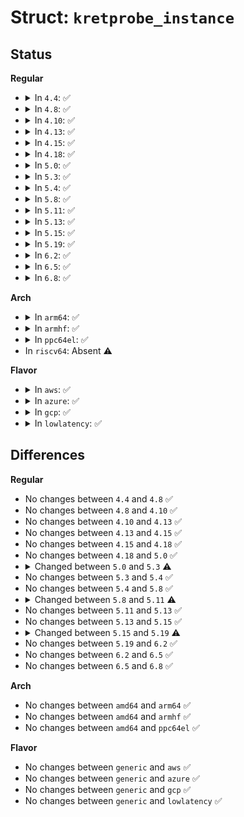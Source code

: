 # Struct: <code>kretprobe_instance</code>

## Status
<b>Regular</b>
<ul>
<li>
<details>
<summary>In <code>4.4</code>: ✅</summary>

```c
struct kretprobe_instance {
    struct hlist_node hlist;
    struct kretprobe *rp;
    kprobe_opcode_t *ret_addr;
    struct task_struct *task;
    char data[0];
};
```
</details>
</li>
<li>
<details>
<summary>In <code>4.8</code>: ✅</summary>

```c
struct kretprobe_instance {
    struct hlist_node hlist;
    struct kretprobe *rp;
    kprobe_opcode_t *ret_addr;
    struct task_struct *task;
    char data[0];
};
```
</details>
</li>
<li>
<details>
<summary>In <code>4.10</code>: ✅</summary>

```c
struct kretprobe_instance {
    struct hlist_node hlist;
    struct kretprobe *rp;
    kprobe_opcode_t *ret_addr;
    struct task_struct *task;
    char data[0];
};
```
</details>
</li>
<li>
<details>
<summary>In <code>4.13</code>: ✅</summary>

```c
struct kretprobe_instance {
    struct hlist_node hlist;
    struct kretprobe *rp;
    kprobe_opcode_t *ret_addr;
    struct task_struct *task;
    char data[0];
};
```
</details>
</li>
<li>
<details>
<summary>In <code>4.15</code>: ✅</summary>

```c
struct kretprobe_instance {
    struct hlist_node hlist;
    struct kretprobe *rp;
    kprobe_opcode_t *ret_addr;
    struct task_struct *task;
    char data[0];
};
```
</details>
</li>
<li>
<details>
<summary>In <code>4.18</code>: ✅</summary>

```c
struct kretprobe_instance {
    struct hlist_node hlist;
    struct kretprobe *rp;
    kprobe_opcode_t *ret_addr;
    struct task_struct *task;
    char data[0];
};
```
</details>
</li>
<li>
<details>
<summary>In <code>5.0</code>: ✅</summary>

```c
struct kretprobe_instance {
    struct hlist_node hlist;
    struct kretprobe *rp;
    kprobe_opcode_t *ret_addr;
    struct task_struct *task;
    char data[0];
};
```
</details>
</li>
<li>
<details>
<summary>In <code>5.3</code>: ✅</summary>

```c
struct kretprobe_instance {
    struct hlist_node hlist;
    struct kretprobe *rp;
    kprobe_opcode_t *ret_addr;
    struct task_struct *task;
    void *fp;
    char data[0];
};
```
</details>
</li>
<li>
<details>
<summary>In <code>5.4</code>: ✅</summary>

```c
struct kretprobe_instance {
    struct hlist_node hlist;
    struct kretprobe *rp;
    kprobe_opcode_t *ret_addr;
    struct task_struct *task;
    void *fp;
    char data[0];
};
```
</details>
</li>
<li>
<details>
<summary>In <code>5.8</code>: ✅</summary>

```c
struct kretprobe_instance {
    struct hlist_node hlist;
    struct kretprobe *rp;
    kprobe_opcode_t *ret_addr;
    struct task_struct *task;
    void *fp;
    char data[0];
};
```
</details>
</li>
<li>
<details>
<summary>In <code>5.11</code>: ✅</summary>

```c
struct kretprobe_instance {
    struct freelist_node freelist;
    struct callback_head rcu;
    struct llist_node llist;
    struct kretprobe_holder *rph;
    kprobe_opcode_t *ret_addr;
    void *fp;
    char data[0];
};
```
</details>
</li>
<li>
<details>
<summary>In <code>5.13</code>: ✅</summary>

```c
struct kretprobe_instance {
    struct freelist_node freelist;
    struct callback_head rcu;
    struct llist_node llist;
    struct kretprobe_holder *rph;
    kprobe_opcode_t *ret_addr;
    void *fp;
    char data[0];
};
```
</details>
</li>
<li>
<details>
<summary>In <code>5.15</code>: ✅</summary>

```c
struct kretprobe_instance {
    struct freelist_node freelist;
    struct callback_head rcu;
    struct llist_node llist;
    struct kretprobe_holder *rph;
    kprobe_opcode_t *ret_addr;
    void *fp;
    char data[0];
};
```
</details>
</li>
<li>
<details>
<summary>In <code>5.19</code>: ✅</summary>

```c
struct kretprobe_instance {
    struct rethook_node node;
    char data[0];
};
```
</details>
</li>
<li>
<details>
<summary>In <code>6.2</code>: ✅</summary>

```c
struct kretprobe_instance {
    struct rethook_node node;
    char data[0];
};
```
</details>
</li>
<li>
<details>
<summary>In <code>6.5</code>: ✅</summary>

```c
struct kretprobe_instance {
    struct rethook_node node;
    char data[0];
};
```
</details>
</li>
<li>
<details>
<summary>In <code>6.8</code>: ✅</summary>

```c
struct kretprobe_instance {
    struct rethook_node node;
    char data[0];
};
```
</details>
</li>
</ul>
<b>Arch</b>
<ul>
<li>
<details>
<summary>In <code>arm64</code>: ✅</summary>

```c
struct kretprobe_instance {
    struct hlist_node hlist;
    struct kretprobe *rp;
    kprobe_opcode_t *ret_addr;
    struct task_struct *task;
    void *fp;
    char data[0];
};
```
</details>
</li>
<li>
<details>
<summary>In <code>armhf</code>: ✅</summary>

```c
struct kretprobe_instance {
    struct hlist_node hlist;
    struct kretprobe *rp;
    kprobe_opcode_t *ret_addr;
    struct task_struct *task;
    void *fp;
    char data[0];
};
```
</details>
</li>
<li>
<details>
<summary>In <code>ppc64el</code>: ✅</summary>

```c
struct kretprobe_instance {
    struct hlist_node hlist;
    struct kretprobe *rp;
    kprobe_opcode_t *ret_addr;
    struct task_struct *task;
    void *fp;
    char data[0];
};
```
</details>
</li>
<li>
In <code>riscv64</code>: Absent ⚠️
</li>
</ul>
<b>Flavor</b>
<ul>
<li>
<details>
<summary>In <code>aws</code>: ✅</summary>

```c
struct kretprobe_instance {
    struct hlist_node hlist;
    struct kretprobe *rp;
    kprobe_opcode_t *ret_addr;
    struct task_struct *task;
    void *fp;
    char data[0];
};
```
</details>
</li>
<li>
<details>
<summary>In <code>azure</code>: ✅</summary>

```c
struct kretprobe_instance {
    struct hlist_node hlist;
    struct kretprobe *rp;
    kprobe_opcode_t *ret_addr;
    struct task_struct *task;
    void *fp;
    char data[0];
};
```
</details>
</li>
<li>
<details>
<summary>In <code>gcp</code>: ✅</summary>

```c
struct kretprobe_instance {
    struct hlist_node hlist;
    struct kretprobe *rp;
    kprobe_opcode_t *ret_addr;
    struct task_struct *task;
    void *fp;
    char data[0];
};
```
</details>
</li>
<li>
<details>
<summary>In <code>lowlatency</code>: ✅</summary>

```c
struct kretprobe_instance {
    struct hlist_node hlist;
    struct kretprobe *rp;
    kprobe_opcode_t *ret_addr;
    struct task_struct *task;
    void *fp;
    char data[0];
};
```
</details>
</li>
</ul>

## Differences
<b>Regular</b>
<ul>
<li>
No changes between <code>4.4</code> and <code>4.8</code> ✅
</li>
<li>
No changes between <code>4.8</code> and <code>4.10</code> ✅
</li>
<li>
No changes between <code>4.10</code> and <code>4.13</code> ✅
</li>
<li>
No changes between <code>4.13</code> and <code>4.15</code> ✅
</li>
<li>
No changes between <code>4.15</code> and <code>4.18</code> ✅
</li>
<li>
No changes between <code>4.18</code> and <code>5.0</code> ✅
</li>
<li>
<details>
<summary>Changed between <code>5.0</code> and <code>5.3</code> ⚠️</summary>
<ul>
<li>
<b>Field added. </b>
<code>void *fp</code>
</li>
</ul>
</details>
</li>
<li>
No changes between <code>5.3</code> and <code>5.4</code> ✅
</li>
<li>
No changes between <code>5.4</code> and <code>5.8</code> ✅
</li>
<li>
<details>
<summary>Changed between <code>5.8</code> and <code>5.11</code> ⚠️</summary>
<ul>
<li>
<b>Field added. </b>
<code>struct freelist_node freelist</code>
</li>
<li>
<b>Field added. </b>
<code>struct callback_head rcu</code>
</li>
<li>
<b>Field added. </b>
<code>struct llist_node llist</code>
</li>
<li>
<b>Field added. </b>
<code>struct kretprobe_holder *rph</code>
</li>
<li>
<b>Field removed. </b>
<code>struct hlist_node hlist</code>
</li>
<li>
<b>Field removed. </b>
<code>struct kretprobe *rp</code>
</li>
<li>
<b>Field removed. </b>
<code>struct task_struct *task</code>
</li>
</ul>
</details>
</li>
<li>
No changes between <code>5.11</code> and <code>5.13</code> ✅
</li>
<li>
No changes between <code>5.13</code> and <code>5.15</code> ✅
</li>
<li>
<details>
<summary>Changed between <code>5.15</code> and <code>5.19</code> ⚠️</summary>
<ul>
<li>
<b>Field added. </b>
<code>struct rethook_node node</code>
</li>
<li>
<b>Field removed. </b>
<code>struct freelist_node freelist</code>
</li>
<li>
<b>Field removed. </b>
<code>struct callback_head rcu</code>
</li>
<li>
<b>Field removed. </b>
<code>struct llist_node llist</code>
</li>
<li>
<b>Field removed. </b>
<code>struct kretprobe_holder *rph</code>
</li>
<li>
<b>Field removed. </b>
<code>kprobe_opcode_t *ret_addr</code>
</li>
<li>
<b>Field removed. </b>
<code>void *fp</code>
</li>
</ul>
</details>
</li>
<li>
No changes between <code>5.19</code> and <code>6.2</code> ✅
</li>
<li>
No changes between <code>6.2</code> and <code>6.5</code> ✅
</li>
<li>
No changes between <code>6.5</code> and <code>6.8</code> ✅
</li>
</ul>
<b>Arch</b>
<ul>
<li>
No changes between <code>amd64</code> and <code>arm64</code> ✅
</li>
<li>
No changes between <code>amd64</code> and <code>armhf</code> ✅
</li>
<li>
No changes between <code>amd64</code> and <code>ppc64el</code> ✅
</li>
</ul>
<b>Flavor</b>
<ul>
<li>
No changes between <code>generic</code> and <code>aws</code> ✅
</li>
<li>
No changes between <code>generic</code> and <code>azure</code> ✅
</li>
<li>
No changes between <code>generic</code> and <code>gcp</code> ✅
</li>
<li>
No changes between <code>generic</code> and <code>lowlatency</code> ✅
</li>
</ul>
